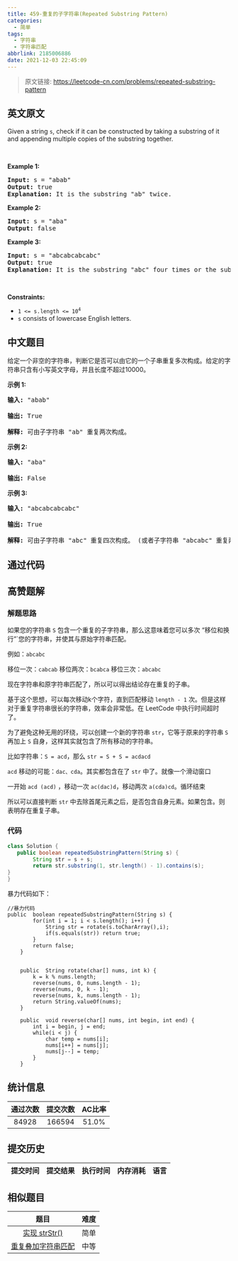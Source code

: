 ```yaml
---
title: 459-重复的子字符串(Repeated Substring Pattern)
categories:
  - 简单
tags:
  - 字符串
  - 字符串匹配
abbrlink: 2185006886
date: 2021-12-03 22:45:09
---
```


> 原文链接: https://leetcode-cn.com/problems/repeated-substring-pattern


## 英文原文
<div><p>Given a string <code>s</code>, check if it can be constructed by taking a substring of it and appending multiple copies of the substring together.</p>

<p>&nbsp;</p>
<p><strong>Example 1:</strong></p>

<pre>
<strong>Input:</strong> s = &quot;abab&quot;
<strong>Output:</strong> true
<strong>Explanation:</strong> It is the substring &quot;ab&quot; twice.
</pre>

<p><strong>Example 2:</strong></p>

<pre>
<strong>Input:</strong> s = &quot;aba&quot;
<strong>Output:</strong> false
</pre>

<p><strong>Example 3:</strong></p>

<pre>
<strong>Input:</strong> s = &quot;abcabcabcabc&quot;
<strong>Output:</strong> true
<strong>Explanation:</strong> It is the substring &quot;abc&quot; four times or the substring &quot;abcabc&quot; twice.
</pre>

<p>&nbsp;</p>
<p><strong>Constraints:</strong></p>

<ul>
	<li><code>1 &lt;= s.length &lt;= 10<sup>4</sup></code></li>
	<li><code>s</code> consists of lowercase English letters.</li>
</ul>
</div>

## 中文题目
<div><p>给定一个非空的字符串，判断它是否可以由它的一个子串重复多次构成。给定的字符串只含有小写英文字母，并且长度不超过10000。</p>

<p><strong>示例 1:</strong></p>

<pre>
<strong>输入:</strong> &quot;abab&quot;

<strong>输出:</strong> True

<strong>解释:</strong> 可由子字符串 &quot;ab&quot; 重复两次构成。
</pre>

<p><strong>示例 2:</strong></p>

<pre>
<strong>输入:</strong> &quot;aba&quot;

<strong>输出:</strong> False
</pre>

<p><strong>示例 3:</strong></p>

<pre>
<strong>输入:</strong> &quot;abcabcabcabc&quot;

<strong>输出:</strong> True

<strong>解释:</strong> 可由子字符串 &quot;abc&quot; 重复四次构成。 (或者子字符串 &quot;abcabc&quot; 重复两次构成。)
</pre>
</div>

## 通过代码
<RecoDemo>
</RecoDemo>


## 高赞题解
### 解题思路
如果您的字符串 `S` 包含一个重复的子字符串，那么这意味着您可以多次 “移位和换行”`您的字符串，并使其与原始字符串匹配。

例如：`abcabc`

移位一次：`cabcab`
移位两次：`bcabca`
移位三次：`abcabc`

现在字符串和原字符串匹配了，所以可以得出结论存在重复的子串。

基于这个思想，可以每次移动k个字符，直到匹配移动 `length - 1` 次。但是这样对于重复字符串很长的字符串，效率会非常低。在 LeetCode 中执行时间超时了。

为了避免这种无用的环绕，可以创建一个新的字符串 `str`，它等于原来的字符串 `S` 再加上 `S` 自身，这样其实就包含了所有移动的字符串。

比如字符串：`S = acd`，那么 `str = S + S = acdacd`

`acd` 移动的可能：`dac、cda`。其实都包含在了 `str` 中了。就像一个滑动窗口

一开始 `acd (acd)` ，移动一次 `ac(dac)d`，移动两次 `a(cda)cd`。循环结束

所以可以直接判断 `str` 中去除首尾元素之后，是否包含自身元素。如果包含。则表明存在重复子串。
### 代码

```Java []
class Solution {
   public boolean repeatedSubstringPattern(String s) {
        String str = s + s;
        return str.substring(1, str.length() - 1).contains(s);
}
}
```
暴力代码如下：
```
//暴力代码
public  boolean repeatedSubstringPattern(String s) {
        for(int i = 1; i < s.length(); i++) {
            String str = rotate(s.toCharArray(),i);
            if(s.equals(str)) return true;
        }
        return false;
    }


    public  String rotate(char[] nums, int k) {
        k = k % nums.length;
        reverse(nums, 0, nums.length - 1);
        reverse(nums, 0, k - 1);
        reverse(nums, k, nums.length - 1);
        return String.valueOf(nums);
    }

    public  void reverse(char[] nums, int begin, int end) {
        int i = begin, j = end;
        while(i < j) {
            char temp = nums[i];
            nums[i++] = nums[j];
            nums[j--] = temp;
        }
    }
```


## 统计信息
| 通过次数 | 提交次数 | AC比率 |
| :------: | :------: | :------: |
|    84928    |    166594    |   51.0%   |

## 提交历史
| 提交时间 | 提交结果 | 执行时间 |  内存消耗  | 语言 |
| :------: | :------: | :------: | :--------: | :--------: |


## 相似题目
|                             题目                             | 难度 |
| :----------------------------------------------------------: | :---------: |
| [实现 strStr()](https://leetcode-cn.com/problems/implement-strstr/) | 简单|
| [重复叠加字符串匹配](https://leetcode-cn.com/problems/repeated-string-match/) | 中等|
